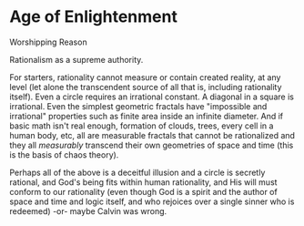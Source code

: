 # Age of Enlightenment

Worshipping Reason

Rationalism as a supreme authority.

For starters,
 rationality cannot measure or contain 
 created reality,
 at any level
 (let alone the transcendent source of all that is,
  including rationality itself). 
Even a circle requires an irrational constant. 
A diagonal in a square is irrational. 
Even the simplest geometric fractals 
 have "impossible and irrational" 
 properties such as finite area inside
 an infinite diameter.
And if basic math isn't real enough,
 formation of clouds, trees,
 every cell in a human body, etc,
 all are measurable fractals
 that cannot be rationalized
 and they all *measurably* transcend
 their own geometries
 of space and time
 (this is the basis of chaos theory).

Perhaps all of the above is a
 deceitful illusion and a circle
 is secretly rational,
 and God's being fits within
 human rationality,
 and His will must conform to our rationality
 (even though God is a spirit and
 the author of space and time and logic itself,
 and who rejoices over a single sinner
 who is redeemed) -or- maybe Calvin was wrong.

